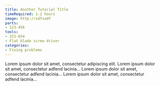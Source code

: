 ```yaml
---
title: Another Tutorial Title
timeRequired: 1-2 hours
image: http://sdfsadf
parts:
- 123-456
tools:
- 321-654
- Flat blade screw driver
categories:
- Fixing problems
---
```


Lorem ipsum dolor sit amet, consectetur adipiscing elit.
Lorem ipsum dolor sit amet, consectetur adfend lacinia...
Lorem ipsum dolor sit amet, consectetur adfend lacinia...
Lorem ipsum dolor sit amet, consectetur adfend lacinia...
